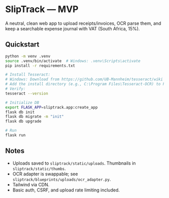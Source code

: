 # SlipTrack — MVP

A neutral, clean web app to upload receipts/invoices, OCR parse them, and keep a searchable expense journal with VAT (South Africa, 15%).

## Quickstart

```bash
python -m venv .venv
source .venv/bin/activate  # Windows: .venv\Scripts\activate
pip install -r requirements.txt

# Install Tesseract:
# Windows: Download from https://github.com/UB-Mannheim/tesseract/wiki
# Add the install directory (e.g., C:\Program Files\Tesseract-OCR) to PATH.
# Verify:
tesseract --version

# Initialize DB
export FLASK_APP=sliptrack.app:create_app
flask db init
flask db migrate -m "init"
flask db upgrade

# Run
flask run
```

## Notes
- Uploads saved to `sliptrack/static/uploads`. Thumbnails in `sliptrack/static/thumbs`.
- OCR adapter is swappable; see `sliptrack/blueprints/uploads/ocr_adapter.py`.
- Tailwind via CDN.
- Basic auth, CSRF, and upload rate limiting included.
